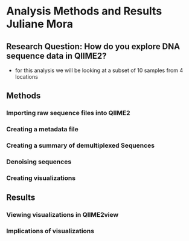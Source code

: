 # Analysis Methods and Results Juliane Mora

## Research Question: How do you explore DNA sequence data in QIIME2?
* for this analysis we will be looking at a subset of 10 samples from 4 locations

## Methods
### Importing raw sequence files into QIIME2

### Creating a metadata file

### Creating a summary of demultiplexed Sequences

### Denoising sequences

### Creating visualizations

## Results
### Viewing visualizations in QIIME2view

### Implications of visualizations

